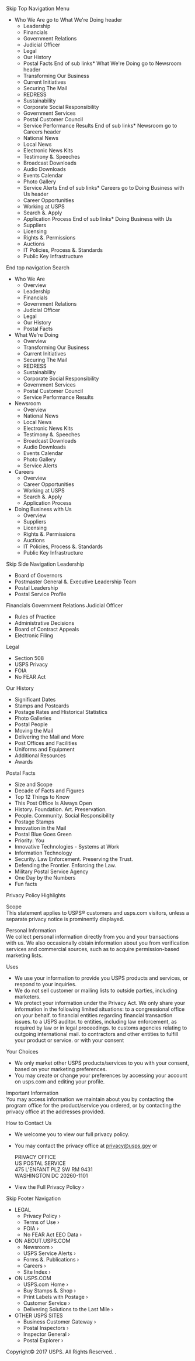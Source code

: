 Skip Top Navigation Menu

*   Who We Are go to What We're Doing header
    *   Leadership
    *   Financials
    *   Government Relations
    *   Judicial Officer
    *   Legal
    *   Our History
    *   Postal Facts
End of sub links*   What We're Doing go to Newsroom header
    *   Transforming Our Business
    *   Current Initiatives
    *   Securing The Mail
    *   REDRESS
    *   Sustainability
    *   Corporate Social Responsibility
    *   Government Services
    *   Postal Customer Council
    *   Service Performance Results
End of sub links*   Newsroom go to Careers header
    *   National News
    *   Local News
    *   Electronic News Kits
    *   Testimony &. Speeches
    *   Broadcast Downloads
    *   Audio Downloads
    *   Events Calendar
    *   Photo Gallery
    *   Service Alerts
End of sub links*   Careers go to Doing Business with Us header
    *   Career Opportunities
    *   Working at USPS
    *   Search &. Apply
    *   Application Process
End of sub links*   Doing Business with Us
    *   Suppliers
    *   Licensing
    *   Rights &. Permissions
    *   Auctions
    *   IT Policies, Process &. Standards
    *   Public Key Infrastructure

End top navigation Search

*   Who We Are
    *   Overview
    *   Leadership
    *   Financials
    *   Government Relations
    *   Judicial Officer
    *   Legal
    *   Our History
    *   Postal Facts
*   What We're Doing
    *   Overview
    *   Transforming Our Business
    *   Current Initiatives
    *   Securing The Mail
    *   REDRESS
    *   Sustainability
    *   Corporate Social Responsibility
    *   Government Services
    *   Postal Customer Council
    *   Service Performance Results
*   Newsroom
    *   Overview
    *   National News
    *   Local News
    *   Electronic News Kits
    *   Testimony &. Speeches
    *   Broadcast Downloads
    *   Audio Downloads
    *   Events Calendar
    *   Photo Gallery
    *   Service Alerts
*   Careers
    *   Overview
    *   Career Opportunities
    *   Working at USPS
    *   Search &. Apply
    *   Application Process
*   Doing Business with Us
    *   Overview
    *   Suppliers
    *   Licensing
    *   Rights &. Permissions
    *   Auctions
    *   IT Policies, Process &. Standards
    *   Public Key Infrastructure

Skip Side Navigation Leadership

*   Board of Governors
*   Postmaster General &. Executive Leadership Team
*   Postal Leadership
*   Postal Service Profile

Financials Government Relations Judicial Officer

*   Rules of Practice
*   Administrative Decisions
*   Board of Contract Appeals
*   Electronic Filing

Legal

*   Section 508
*   USPS Privacy
*   FOIA
*   No FEAR Act

Our History

*   Significant Dates
*   Stamps and Postcards
*   Postage Rates and Historical Statistics
*   Photo Galleries
*   Postal People
*   Moving the Mail
*   Delivering the Mail and More
*   Post Offices and Facilities
*   Uniforms and Equipment
*   Additional Resources
*   Awards

Postal Facts

*   Size and Scope
*   Decade of Facts and Figures
*   Top 12 Things to Know
*   This Post Office Is Always Open
*   History. Foundation. Art. Preservation.
*   People. Community. Social Responsibility
*   Postage Stamps
*   Innovation in the Mail
*   Postal Blue Goes Green
*   Priority: You
*   Innovative Technologies - Systems at Work
*   Information Technology
*   Security. Law Enforcement. Preserving the Trust.
*   Defending the Frontier. Enforcing the Law.
*   Military Postal Service Agency
*   One Day by the Numbers
*   Fun facts

Privacy Policy Highlights  

Scope  
This statement applies to USPS® customers and usps.com visitors, unless a separate privacy notice is prominently displayed.

Personal Information  
We collect personal information directly from you and your transactions with us. We also occasionally obtain information about you from verification services and commercial sources, such as to acquire permission-based marketing lists.

Uses

*   We use your information to provide you USPS products and services, or respond to your inquiries.
*   We do not sell customer or mailing lists to outside parties, including marketers.
*   We protect your information under the Privacy Act. We only share your information in the following limited situations: to a congressional office on your behalf. to financial entities regarding financial transaction issues. to a USPS auditor. to entities, including law enforcement, as required by law or in legal proceedings. to customs agencies relating to outgoing international mail. to contractors and other entities to fulfill your product or service. or with your consent

  

Your Choices

*   We only market other USPS products/services to you with your consent, based on your marketing preferences.
*   You may create or change your preferences by accessing your account on usps.com and editing your profile.

  

Important Information  
You may access information we maintain about you by contacting the program office for the product/service you ordered, or by contacting the privacy office at the addresses provided.

How to Contact Us

*   We welcome you to view our full privacy policy.
*   You may contact the privacy office at privacy@usps.gov or  
      
    PRIVACY OFFICE  
    US POSTAL SERVICE  
    475 L'ENFANT PLZ SW RM 9431  
    WASHINGTON DC 20260-1101

*   View the Full Privacy Policy ›

Skip Footer Navigation

*   LEGAL
    *   Privacy Policy ›
    *   Terms of Use ›
    *   FOIA ›
    *   No FEAR Act EEO Data ›
*   ON ABOUT.USPS.COM
    *   Newsroom ›
    *   USPS Service Alerts ›
    *   Forms &. Publications ›
    *   Careers ›
    *   Site Index ›
*   ON USPS.COM
    *   USPS.com Home ›
    *   Buy Stamps &. Shop ›
    *   Print Labels with Postage ›
    *   Customer Service ›
    *   Delivering Solutions to the Last Mile ›
*   OTHER USPS SITES
    *   Business Customer Gateway ›
    *   Postal Inspectors ›
    *   Inspector General ›
    *   Postal Explorer ›

Copyright© 2017 USPS. All Rights Reserved. <iframe src="//www.googletagmanager.com/ns.html?id=GTM-MVCC8H" height="0" width="0" style="display:none;visibility:hidden"></iframe>.